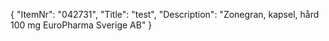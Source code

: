 {
  "ItemNr": "042731",
  "Title": "test",
  "Description": "Zonegran, kapsel, hård 100 mg EuroPharma Sverige AB"
}